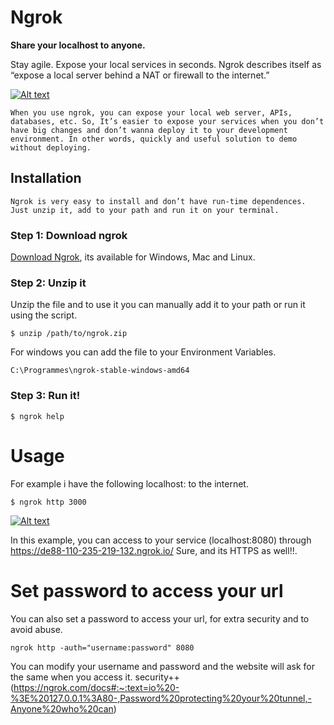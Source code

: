 # Ngrok

**Share your localhost to anyone.**

Stay agile. Expose your local services in seconds. Ngrok describes itself as “expose a local server behind a NAT or firewall to the internet.”

[![Alt text](https://external-content.duckduckgo.com/iu/?u=https%3A%2F%2Fngrok.com%2Fstatic%2Fimg%2Foverview.png&f=1&nofb=1)](https://ngrok.com/)
```
When you use ngrok, you can expose your local web server, APIs, databases, etc. So, It’s easier to expose your services when you don’t have big changes and don’t wanna deploy it to your development environment. In other words, quickly and useful solution to demo without deploying.
```

    
## Installation

```
Ngrok is very easy to install and don’t have run-time dependences. Just unzip it, add to your path and run it on your terminal.
```

### Step 1: Download ngrok

[Download Ngrok](https://ngrok.com/#download), its available for Windows, Mac and Linux.

### Step 2: Unzip it

Unzip the file and to use it you can manually add it to your path or run it using the script.

```
$ unzip /path/to/ngrok.zip
```

For windows you can add the file to your Environment Variables.

```
C:\Programmes\ngrok-stable-windows-amd64
```

### Step 3: Run it!

```
$ ngrok help
```
    
# Usage

For example i have the following localhost: to the internet.

```
$ ngrok http 3000
```
[![Alt text](https://i.imgur.com/bRFYpo8h.jpg)](https://ngrok.com/docs)

In this example, you can access to your service (localhost:8080) through https://de88-110-235-219-132.ngrok.io/ Sure, and its HTTPS as well!!.


# Set password to access your url

You can also set a password to access your url, for extra security and to avoid abuse.

```
ngrok http -auth="username:password" 8080
```
You can modify your username and password and the website will ask for the same when you access it. security++ (https://ngrok.com/docs#:~:text=io%20-%3E%20127.0.0.1%3A80-,Password%20protecting%20your%20tunnel,-Anyone%20who%20can)
